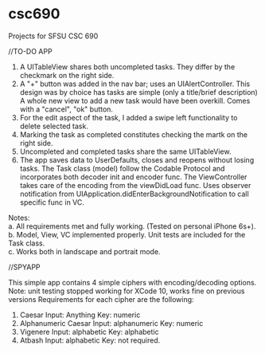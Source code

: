 # csc690
Projects for SFSU CSC 690

//TO-DO APP
1. A UITableView shares both uncompleted tasks. They differ by the checkmark on the right side.
2. A "+" button was added in the nav bar; uses an UIAlertController.
    This design was by choice has tasks are simple (only a title/brief description)
    A whole new view to add a new task would have been overkill.
    Comes with a "cancel", "ok" button.
3. For the edit aspect of the task, I added a swipe left functionality to delete selected task.
4. Marking the task as completed constitutes checking the martk on the right side.
5. Uncompleted and completed tasks share the same UITableView.
6. The app saves data to UserDefaults, closes and reopens without losing tasks.
    The Task class (model) follow the Codable Protocol and incorporates both decoder init and encoder func. 
    The ViewController takes care of the encoding from the viewDidLoad func. 
    Uses observer notification from UIApplication.didEnterBackgroundNotification to call specific func in VC.
    
Notes:  
a. All requirements met and fully working. (Tested on personal iPhone 6s+).  
b. Model, View, VC implemented properly. Unit tests are included for the Task class.  
c. Works both in landscape and portrait mode.  

    
        
            
//SPYAPP

This simple app contains 4 simple ciphers with encoding/decoding options.
Note: unit testing stopped working for XCode 10, works fine on previous versions
Requirements for each cipher are the following:


1. Caesar
    Input: Anything
    Key: numeric
2. Alphanumeric Caesar
    Input: alphanumeric
    Key: numeric
3. Vigenere
    Input: alphabetic
    Key: alphabetic
4. Atbash
    Input: alphabetic
    Key: not required.

